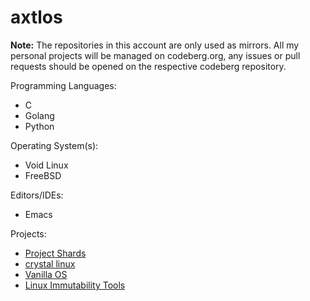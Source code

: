 # axtlos

**Note:** The repositories in this account are only used as mirrors. All my personal projects will be managed on codeberg.org, any issues or pull requests should be opened on the respective codeberg repository.

Programming Languages:
- C
- Golang
- Python

Operating System(s):
- Void Linux
- FreeBSD

Editors/IDEs:
- Emacs

Projects:
  - [Project Shards](https://codeberg.org/project-shards/project-shards)
  - [crystal linux](https://getcryst.al)
  - [Vanilla OS](https://vanillaos.org/)
  - [Linux Immutability Tools](https://github.com/linux-immutability-tools)
  
